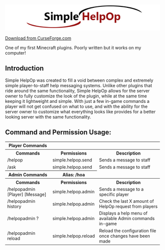<p align="center">
  <img src="simple helpop image.jpg" width="600" title="Simple HelpOp">
</p>

<a href="https://www.curseforge.com/minecraft/bukkit-plugins/simple-helpop">Download from CurseForge.com</a>

One of my first Minecraft plugins. Poorly written but it works on my computer!
<h2>Introduction</h2>
<p>Simple HelpOp was created to fill a void between complex and extremely simple player-to-staff help messaging systems. Unlike other plugins that ride around the same functionality, Simple HelpOp allows for the server owner to fully customize the look of the plugin, while at the same time keeping it lightweight and simple. With just a few in-game commands a player will not get confused on what to use, and with the ability for the server owner to customize what everything looks like provides for a better looking server with the same functionality.</p>

<h2>Command and Permission Usage:</h2>
<table>
    <tr>
        <th>Player Commands</th>
    </tr>
    <tr>
        <th>Commands</th>
        <th>Permissions</th>
        <th>Description</th>
    </tr>
    <tr>
        <td>/helpop</td>
        <td>simple.helpop.send</td>
        <td>Sends a message to staff</td>
    </tr>
    <tr>
        <td>/ask</td>
        <td>simple.helpop.send</td>
        <td>Sends a message to staff</td>
    </tr>
    <tr>
        <th>Admin Commands</th>
        <th>Alias: /hoa</th>
    </tr>
    <tr>
        <th>Commands</th>
        <th>Permissions</th>
        <th>Description</th>
    </tr>
    <tr>
        <td>/helpopadmin [Player] [Message]</td>
        <td>simple.helpop.admin</td>
        <td>Sends a message to a specific player</td>
    </tr>
    <tr>
        <td>/helpopadmin history</td>
        <td>simple.helpop.admin</td>
        <td>Check the last X amount of HelpOp request from players</td>
    </tr>
    <tr>
        <td>/helpopadmin ?</td>
        <td>simple.helpop.admin</td>
        <td>Displays a help menu of available Admin commands in-game</td>
    </tr>
    <tr>
        <td>/helpopadmin reload</td>
        <td>simple.helpop.reload</td>
        <td>Reload the configuration file once changes have been made</td>
    </tr>
</table>
